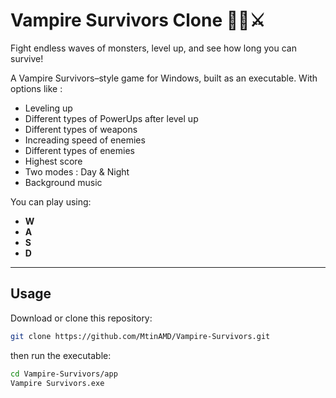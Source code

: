 # Vampire Survivors Clone 🧛‍♂️⚔️

Fight endless waves of monsters, level up, and see how long you can survive!

A Vampire Survivors–style game for Windows, built as an executable.
With options like :
- Leveling up
- Different types of PowerUps after level up
- Different types of weapons
- Increading speed of enemies
- Different types of enemies
- Highest score
- Two modes : Day & Night
- Background music

You can play using:
- **W**
- **A**
- **S**
- **D**

---

## Usage

Download or clone this repository:
```bash
git clone https://github.com/MtinAMD/Vampire-Survivors.git
```

then run the executable:
```bash
cd Vampire-Survivors/app
Vampire Survivors.exe
```
